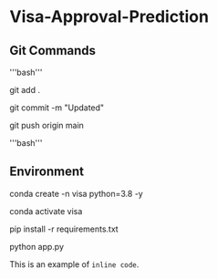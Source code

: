# Visa-Approval-Prediction

## Git Commands

'''bash'''

git add .

git commit -m "Updated"

git push origin main

'''bash'''

## Environment 

conda create -n visa python=3.8 -y

conda activate visa

pip install -r requirements.txt

python app.py

This is an example of `inline code`.
